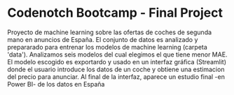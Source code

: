 # Codenotch Bootcamp - Final Project
Proyecto de machine learning sobre las ofertas de coches de segunda mano en anuncios de España. 
El conjunto de datos es analizado y prepararado para entrenar los modelos de machine learning (carpeta 'data'). 
Analizamos seis modelos del cual elegimos el que tiene menor MAE. 
El modelo escogido es exportardo y usado en un interfaz gráfica (Streamlit) donde el usuario introduce los datos de un coche y obtiene una estimacion del precio para anunciar. 
Al final de la interfaz, aparece un estudio final -en Power BI- de los datos en España
